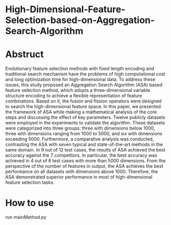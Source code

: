 # High-Dimensional-Feature-Selection-based-on-Aggregation-Search-Algorithm

# Abstruct
Evolutionary feature selection methods with fixed length encoding and traditional search mechanism have the problems of high computational cost and long optimization time for high-dimensional data. To address these issues, this study proposed an Aggregation Search Algorithm (ASA) based feature selection method, which adopts a three-dimensional variable structure encoding to achieve a flexible representation of feature combinations. Based on it, the fusion and fission operators were designed to search the high-dimensional feature space. In this paper, we presented the framework of ASA while making a mathematical analysis of the core steps and discussing the effect of key parameters. Twelve publicly datasets were employed in the experiments to validate the algorithm. These datasets were categorized into three groups: three with dimensions below 1000, three with dimensions ranging from 1000 to 5000, and six with dimensions exceeding 5000. Furthermore, a comparative analysis was conducted, contrasting the ASA with seven typical and state-of-the-art methods in the same domain. In 9 out of 12 test cases, the results of ASA achieved the best accuracy against the 7 competitors. In particular, the best accuracy was achieved in 4 out of 6 test cases with more than 5000 dimensions. From the perspective of the number of features in output, the ASA achieves the best performance on all datasets with dimensions above 1000. Therefore, the ASA demonstrated superior performance in most of high-dimensional feature selection tasks. 

# How to use
run mainMethod.py
